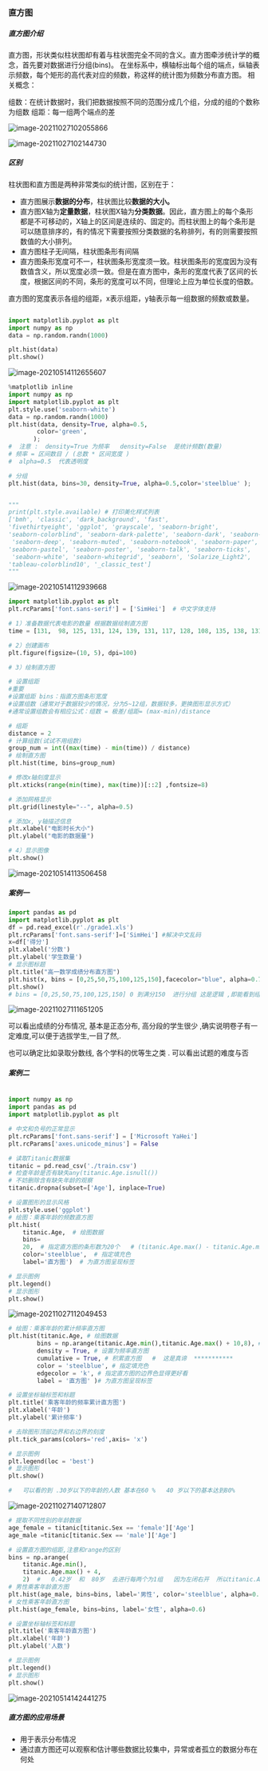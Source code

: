 ### 直方图

##### 直方图介绍

直方图，形状类似柱状图却有着与柱状图完全不同的含义。直方图牵涉统计学的概念，首先要对数据进行分组(bins)。 在坐标系中，横轴标出每个组的端点，纵轴表示频数，每个矩形的高代表对应的频数，称这样的统计图为频数分布直方图。
相关概念：

组数：在统计数据时，我们把数据按照不同的范围分成几个组，分成的组的个数称为组数
组距：每一组两个端点的差  

![image-20211027102055866](直方图.assets/image-20211027102055866.png)

![image-20211027102144730](直方图.assets/image-20211027102144730.png)





##### 区别 

柱状图和直方图是两种非常类似的统计图，区别在于：

- 直方图展示**数据的分布**，柱状图比较**数据的大小。**
- 直方图X轴为**定量数据**，柱状图X轴为**分类数据**。因此，直方图上的每个条形都是不可移动的，X轴上的区间是连续的、固定的。而柱状图上的每个条形是可以随意排序的，有的情况下需要按照分类数据的名称排列，有的则需要按照数值的大小排列。
- 直方图柱子无间隔，柱状图条形有间隔
- 直方图条形宽度可不一，柱状图条形宽度须一致。柱状图条形的宽度因为没有数值含义，所以宽度必须一致。但是在直方图中，条形的宽度代表了区间的长度，根据区间的不同，条形的宽度可以不同，但理论上应为单位长度的倍数。

直方图的宽度表示各组的组距，x表示组距，y轴表示每一组数据的频数或数量。







```python

import matplotlib.pyplot as plt
import numpy as np
data = np.random.randn(1000)

plt.hist(data)
plt.show()
```

![image-20210514112655607](直方图/image-20210514112655607.png)



```python
%matplotlib inline
import numpy as np
import matplotlib.pyplot as plt
plt.style.use('seaborn-white')
data = np.random.randn(1000)
plt.hist(data, density=True, alpha=0.5,
        color='green',
       );
#  注意 :  density=True 为频率   density=False  是统计频数(数量)
# 频率 = 区间数目 / (总数 * 区间宽度 ) 
#  alpha=0.5  代表透明度

# 分组
plt.hist(data, bins=30, density=True, alpha=0.5,color='steelblue' );


"""
print(plt.style.available) # 打印美化样式列表
['bmh', 'classic', 'dark_background', 'fast', 
'fivethirtyeight', 'ggplot', 'grayscale', 'seaborn-bright', 
'seaborn-colorblind', 'seaborn-dark-palette', 'seaborn-dark', 'seaborn-darkgrid',
 'seaborn-deep', 'seaborn-muted', 'seaborn-notebook', 'seaborn-paper', 
'seaborn-pastel', 'seaborn-poster', 'seaborn-talk', 'seaborn-ticks',
 'seaborn-white', 'seaborn-whitegrid', 'seaborn', 'Solarize_Light2', 
'tableau-colorblind10', '_classic_test']
"""


```

![image-20210514112939668](直方图/image-20210514112939668.png)





```python
import matplotlib.pyplot as plt
plt.rcParams['font.sans-serif'] = ['SimHei']  # 中文字体支持

# 1）准备数据代表电影的数量 根据数据绘制直方图
time = [131,  98, 125, 131, 124, 139, 131, 117, 128, 108, 135, 138, 131, 102, 107, 114, 119, 128, 121, 142, 127, 130, 124, 101, 110, 116, 117, 110, 128, 128, 115,  99, 136, 126, 134,  95, 138, 117, 111,78, 132, 124, 113, 150, 110, 117,  86,  95, 144, 105, 126, 130,126, 130, 126, 116, 123, 106, 112, 138, 123,  86, 101,  99, 136,123, 117, 119, 105, 137, 123, 128, 125, 104, 109, 134, 125, 127,105, 120, 107, 129, 116, 108, 132, 103, 136, 118, 102, 120, 114,105, 115, 132, 145, 119, 121, 112, 139, 125, 138, 109, 132, 134,156, 106, 117, 127, 144, 139, 139, 119, 140,  83, 110, 102,123,107, 143, 115, 136, 118, 139, 123, 112, 118, 125, 109, 119, 133,112, 114, 122, 109, 106, 123, 116, 131, 127, 115, 118, 112, 135,115, 146, 137, 116, 103, 144,  83, 123, 111, 110, 111, 100, 154,136, 100, 118, 119, 133, 134, 106, 129, 126, 110, 111, 109, 141,120, 117, 106, 149, 122, 122, 110, 118, 127, 121, 114, 125, 126,114, 140, 103, 130, 141, 117, 106, 114, 121, 114, 133, 137,  92,121, 112, 146,  97, 137, 105,  98, 117, 112,  81,  97, 139, 113,134, 106, 144, 110, 137, 137, 111, 104, 117, 100, 111, 101, 110,105, 129, 137, 112, 120, 113, 133, 112,  83,  94, 146, 133, 101,131, 116, 111,  84, 137, 115, 122, 106, 144, 109, 123, 116, 111,111, 133, 150]

# 2）创建画布
plt.figure(figsize=(10, 5), dpi=100)

# 3）绘制直方图

# 设置组距
#重要
#设置组距 bins：指直方图条形宽度
#设置组数（通常对于数据较少的情况，分为5~12组，数据较多，更换图形显示方式）
#通常设置组数会有相应公式：组数 = 极差/组距= (max-min)/distance

# 组距
distance = 2
# 计算组数(试试不用组数)
group_num = int((max(time) - min(time)) / distance)
# 绘制直方图
plt.hist(time, bins=group_num)

# 修改x轴刻度显示
plt.xticks(range(min(time), max(time))[::2] ,fontsize=8)

# 添加网格显示
plt.grid(linestyle="--", alpha=0.5)

# 添加x, y轴描述信息
plt.xlabel("电影时长大小")
plt.ylabel("电影的数据量")

# 4）显示图像
plt.show()

```

![image-20210514113506458](直方图/image-20210514113506458.png)



##### 案例一

```python
import pandas as pd
import matplotlib.pyplot as plt
df = pd.read_excel(r'./grade1.xls')
plt.rcParams['font.sans-serif']=['SimHei'] #解决中文乱码
x=df['得分']
plt.xlabel('分数')
plt.ylabel('学生数量')
# 显示图标题
plt.title("高一数学成绩分布直方图")
plt.hist(x, bins = [0,25,50,75,100,125,150],facecolor="blue", alpha=0.7)
plt.show()
# bins = [0,25,50,75,100,125,150] 0 到满分150  进行分组 这是逻辑 ,即能看到组数和组距
```

![image-20211027111651205](直方图.assets/image-20211027111651205.png)







可以看出成绩的分布情况, 基本是正态分布, 高分段的学生很少 ,确实说明卷子有一定难度,可以便于选拔学生,一目了然,.

也可以确定比如录取分数线, 各个学科的优等生之类 . 可以看出试题的难度与否

##### 案例二

```python

import numpy as np
import pandas as pd
import matplotlib.pyplot as plt

# 中文和负号的正常显示
plt.rcParams['font.sans-serif'] = ['Microsoft YaHei']
plt.rcParams['axes.unicode_minus'] = False

# 读取Titanic数据集
titanic = pd.read_csv('./train.csv')
# 检查年龄是否有缺失any(titanic.Age.isnull())
# 不妨删除含有缺失年龄的观察
titanic.dropna(subset=['Age'], inplace=True)

# 设置图形的显示风格
plt.style.use('ggplot')
# 绘图：乘客年龄的频数直方图
plt.hist(
    titanic.Age,  # 绘图数据
    bins=
    20,  # 指定直方图的条形数为20个   # (titanic.Age.max() - titanic.Age.min()) / 4   4 为组距自己设置
    color='steelblue',  # 指定填充色
    label='直方图')  # 为直方图呈现标签

# 显示图例
plt.legend()
# 显示图形
plt.show()
```



![image-20211027112049453](直方图.assets/image-20211027112049453.png)





```python
# 绘图：乘客年龄的累计频率直方图
plt.hist(titanic.Age, # 绘图数据
        bins = np.arange(titanic.Age.min(),titanic.Age.max() + 10,8), # 指定直方图的组距
        density = True, # 设置为频率直方图
        cumulative = True, # 积累直方图   #  这是真谛  ***********
        color = 'steelblue', # 指定填充色
        edgecolor = 'k', # 指定直方图的边界色显得更好看
        label = '直方图' )# 为直方图呈现标签

# 设置坐标轴标签和标题
plt.title('乘客年龄的频率累计直方图')
plt.xlabel('年龄')
plt.ylabel('累计频率')

# 去除图形顶部边界和右边界的刻度
plt.tick_params(colors='red',axis= 'x')

# 显示图例
plt.legend(loc = 'best')
# 显示图形
plt.show()

#   可以看的到 .30岁以下的年龄的人数 基本在60 %   40 岁以下的基本达到80%  
```



![image-20211027140712807](直方图.assets/image-20211027140712807.png)



```python
# 提取不同性别的年龄数据
age_female = titanic[titanic.Sex == 'female']['Age']
age_male =titanic[titanic.Sex == 'male']['Age']

# 设置直方图的组距,注意和range的区别 
bins = np.arange(
    titanic.Age.min(),
    titanic.Age.max() + 4,
    2)  #   0.42岁  和  80岁  去进行每两个为1组   因为左闭右开  所以titanic.Age.max()+2 可以取到最大值
# 男性乘客年龄直方图
plt.hist(age_male, bins=bins, label='男性', color='steelblue', alpha=0.7)
# 女性乘客年龄直方图
plt.hist(age_female, bins=bins, label='女性', alpha=0.6)

# 设置坐标轴标签和标题
plt.title('乘客年龄直方图')
plt.xlabel('年龄')
plt.ylabel('人数')

# 显示图例
plt.legend()
# 显示图形
plt.show()
```

![image-20210514142441275](直方图/image-20210514142441275.png)



##### 直方图的应用场景

- 用于表示分布情况
- 通过直方图还可以观察和估计哪些数据比较集中，异常或者孤立的数据分布在何处















